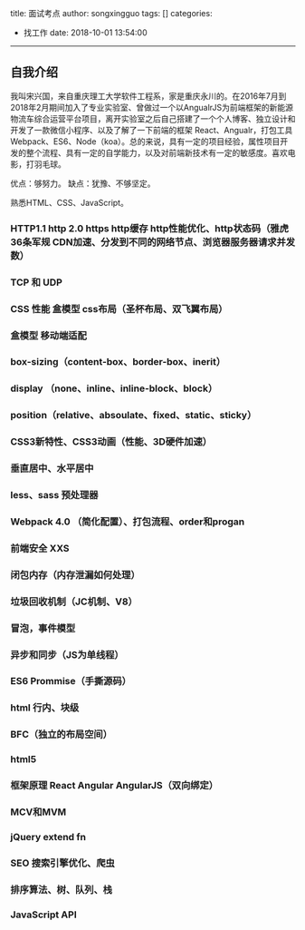 title: 面试考点
author: songxingguo
tags: []
categories:
  - 找工作
date: 2018-10-01 13:54:00
---
## 自我介绍

我叫宋兴国，来自重庆理工大学软件工程系，家是重庆永川的。在2016年7月到2018年2月期间加入了专业实验室、曾做过一个以AngualrJS为前端框架的新能源物流车综合运营平台项目，离开实验室之后自己搭建了一个个人博客、独立设计和开发了一款微信小程序、以及了解了一下前端的框架 React、Angualr，打包工具 Webpack、ES6、Node（koa）。总的来说，具有一定的项目经验，属性项目开发的整个流程、具有一定的自学能力，以及对前端新技术有一定的敏感度。喜欢电影，打羽毛球。

优点：够努力。
缺点：犹豫、不够坚定。

<!-- more -->

熟悉HTML、CSS、JavaScript。


### HTTP1.1 http 2.0 https http缓存 http性能优化、http状态码（雅虎36条军规 CDN加速、分发到不同的网络节点、浏览器服务器请求并发数）
### TCP 和 UDP
### CSS 性能 盒模型 css布局（圣杯布局、双飞翼布局）
### 盒模型 移动端适配 
### box-sizing（content-box、border-box、inerit）
### display （none、inline、inline-block、block）
### position（relative、absoulate、fixed、static、sticky）
### CSS3新特性、CSS3动画（性能、3D硬件加速）
### 垂直居中、水平居中
### less、sass 预处理器
### Webpack 4.0 （简化配置）、打包流程、order和progan
### 前端安全 XXS
### 闭包内存（内存泄漏如何处理）
### 垃圾回收机制（JC机制、V8）
### 冒泡，事件模型
### 异步和同步（JS为单线程）
### ES6 Prommise（手撕源码）
### html 行内、块级
### BFC（独立的布局空间）
### html5
### 框架原理 React Angular AngularJS（双向绑定）
### MCV和MVM 
### jQuery extend fn
### SEO 搜索引擎优化、爬虫
### 排序算法、树、队列、栈
### JavaScript API
